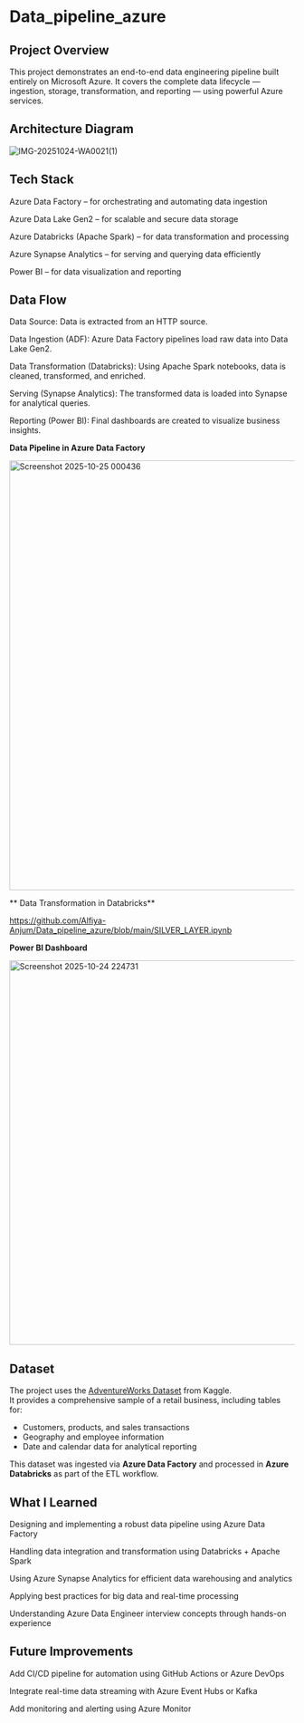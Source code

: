 ﻿# Data_pipeline_azure

## Project Overview

This project demonstrates an end-to-end data engineering pipeline built entirely on Microsoft Azure.
It covers the complete data lifecycle — ingestion, storage, transformation, and reporting — using powerful Azure services.

## Architecture Diagram

![IMG-20251024-WA0021(1)](https://github.com/user-attachments/assets/7c3aeb2b-e34f-495c-9e1d-1d8bdbc1ddf9)



## Tech Stack

Azure Data Factory – for orchestrating and automating data ingestion

Azure Data Lake Gen2 – for scalable and secure data storage

Azure Databricks (Apache Spark) – for data transformation and processing

Azure Synapse Analytics – for serving and querying data efficiently

Power BI – for data visualization and reporting

## Data Flow

Data Source: Data is extracted from an HTTP source.

Data Ingestion (ADF): Azure Data Factory pipelines load raw data into Data Lake Gen2.

Data Transformation (Databricks): Using Apache Spark notebooks, data is cleaned, transformed, and enriched.

Serving (Synapse Analytics): The transformed data is loaded into Synapse for analytical queries.

Reporting (Power BI): Final dashboards are created to visualize business insights.

**Data Pipeline in Azure Data Factory**

<img width="1807" height="759" alt="Screenshot 2025-10-25 000436" src="https://github.com/user-attachments/assets/e46658d8-cb87-437a-847a-fc4710a04537" />


** Data Transformation in Databricks**

https://github.com/Alfiya-Anjum/Data_pipeline_azure/blob/main/SILVER_LAYER.ipynb

**Power BI Dashboard**

<img width="1207" height="679" alt="Screenshot 2025-10-24 224731" src="https://github.com/user-attachments/assets/6c453c4b-0700-4b2a-a8e3-c2ff48d8dd42" />

## Dataset

The project uses the [AdventureWorks Dataset](https://www.kaggle.com/datasets/ukveteran/adventure-works) from Kaggle.  
It provides a comprehensive sample of a retail business, including tables for:
- Customers, products, and sales transactions  
- Geography and employee information  
- Date and calendar data for analytical reporting  

This dataset was ingested via **Azure Data Factory** and processed in **Azure Databricks** as part of the ETL workflow.

## What I Learned

Designing and implementing a robust data pipeline using Azure Data Factory

Handling data integration and transformation using Databricks + Apache Spark

Using Azure Synapse Analytics for efficient data warehousing and analytics

Applying best practices for big data and real-time processing

Understanding Azure Data Engineer interview concepts through hands-on experience

## Future Improvements

Add CI/CD pipeline for automation using GitHub Actions or Azure DevOps

Integrate real-time data streaming with Azure Event Hubs or Kafka

Add monitoring and alerting using Azure Monitor



